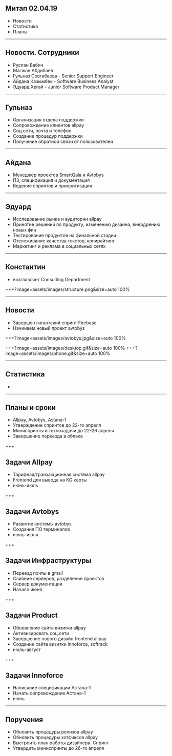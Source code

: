 ## Митап 02.04.19

- Новости
- Статистика
- Планы

---

## Новости. Сотрудники

- Руслан Бабич
- Магжан Абдибаев
- Гульназ Совгабаева - Senior Support Engineer
- Айдана Казымбек - Software Business Analyst
- Эдуард Хегай -  Junior Software Product Manager

---

## Гульназ

- Организация отдела поддержки
- Сопровождение клиентов allpay
- Соц.сети, почта и телефон
- Создание процедур поддержки
- Получение обратной связи от пользователей

---

## Айдана

- Менеджер проектов SmartQala и Avtobys
- ПЗ, спецификация и документация
- Ведение спринтов и приоритизация

---

## Эдуард

- Исследование рынка и аудитории allpay
- Принятие решений по продукту, изменению дизайна, внердрению новых фич
- Тестирование продуктов на финальной стадии
- Отслеживание качества текстов, копирайтинг
- Маркетинг и реклама в социальных сетях

---

## Константин

- возглавляет Consulting Department

+++?image=assets/images/structure.png&size=auto 100%

---

## Новости

- Завершен гигантский спринт Firebase
- Начинаем новый проект avtobys

+++?image=assets/images/avtobys.jpg&size=auto 100%

+++?image=assets/images/desktop.gif&size=auto 100%
+++?image=assets/images/phone.gif&size=auto 100%

---

## Статистика

- 

---


## Планы и сроки

- Allpay, Avtobys, Astana-1
- Утверждение спринтов до 22-го апреля
- Миниспринты и технозадачи до 22-26 апреля
- Завершение переезда в облака

+++

## Задачи Allpay

- Тарифная/транзакционная система allpay
- Frontend для вывода на KG карты
- июнь-июль

+++

## Задачи Avtobys

- Развитие системы avtobys
- Создания ПО терминалов
- июнь-июля

+++

## Задачи Инфраструктуры

- Переезд почты в gmail
- Слияние серверов, разделение проектов
- Сервер документации
- Начало июня

+++

## Задачи Product

- Обновление сайта визитки allpay
- Активизировать соц.сети
- Завершение нового дизайн frontend allpay
- Создание сайта визитки innoforce, softrack
- июль-август

+++

## Задачи Innoforce

- Написание спецификации Астана-1
- Начать сопровождение Астана-1
- июнь

---

## Поручения

- Обновить процедуры релизов allpay
- Обновить процедуры хотфиксов allpay
- Выстроить план работы дизайнера. Спринт
- Утвердить миниспринты до 26-го апреля

